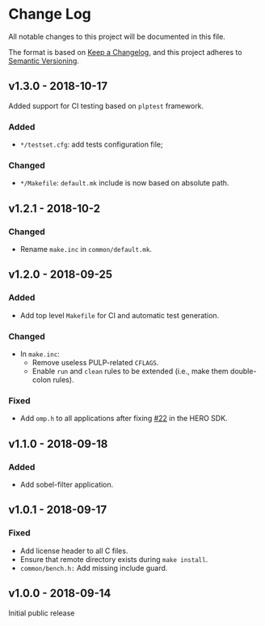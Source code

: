 # Change Log

All notable changes to this project will be documented in this file.

The format is based on [Keep a Changelog](http://keepachangelog.com/), and this project adheres to
[Semantic Versioning](http://semver.org).

## v1.3.0 - 2018-10-17

Added support for CI testing based on `plptest` framework.

### Added
- `*/testset.cfg`: add tests configuration file;

### Changed
- `*/Makefile`: `default.mk` include is now based on absolute path.


## v1.2.1 - 2018-10-2

### Changed

- Rename `make.inc` in `common/default.mk`.

## v1.2.0 - 2018-09-25

### Added
- Add top level `Makefile` for CI and automatic test generation.

### Changed
- In `make.inc`:
  - Remove useless PULP-related `CFLAGS`.
  - Enable `run` and `clean` rules to be extended (i.e., make them double-colon rules).

### Fixed
- Add `omp.h` to all applications after fixing [#22](https://github.com/pulp-platform/hero-sdk/issues/22) in the HERO SDK.


## v1.1.0 - 2018-09-18

### Added
- Add sobel-filter application.

## v1.0.1 - 2018-09-17

### Fixed
- Add license header to all C files.
- Ensure that remote directory exists during `make install`.
- `common/bench.h:` Add missing include guard.


## v1.0.0 - 2018-09-14

Initial public release
